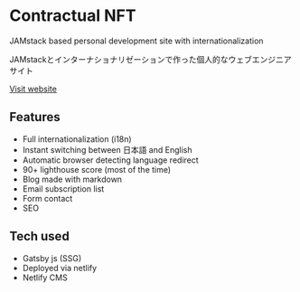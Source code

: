 # Contractual NFT

JAMstack based personal development site with internationalization

JAMstackとインターナショナリゼーションで作った個人的なウェブエンジニアサイト

[Visit website](https://rossneilson.dev)

## Features
* Full internationalization (i18n)
* Instant switching between 日本語 and English
* Automatic browser detecting language redirect
* 90+ lighthouse score (most of the time)
* Blog made with markdown
* Email subscription list
* Form contact
* SEO

## Tech used
* Gatsby js (SSG)
* Deployed via netlify
* Netlify CMS

